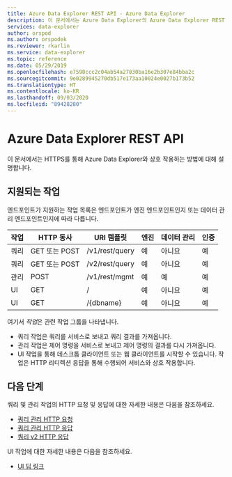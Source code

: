 ```yaml
---
title: Azure Data Explorer REST API - Azure Data Explorer
description: 이 문서에서는 Azure Data Explorer의 Azure Data Explorer REST API에 대해 설명합니다.
services: data-explorer
author: orspod
ms.author: orspodek
ms.reviewer: rkarlin
ms.service: data-explorer
ms.topic: reference
ms.date: 05/29/2019
ms.openlocfilehash: e7598ccc2c04ab54a27830ba16e2b307e84bba2c
ms.sourcegitcommit: 9e0289945270db517e173aa10024e0027b173b52
ms.translationtype: HT
ms.contentlocale: ko-KR
ms.lasthandoff: 09/03/2020
ms.locfileid: "89428280"
---
```

# <a name="azure-data-explorer-rest-api"></a>Azure Data Explorer REST API

이 문서에서는 HTTPS를 통해 Azure Data Explorer와 상호 작용하는 방법에 대해 설명합니다.

## <a name="supported-actions"></a>지원되는 작업

엔드포인트가 지원하는 작업 목록은 엔드포인트가 엔진 엔드포인트인지 또는 데이터 관리 엔드포인트인지에 따라 다릅니다.

|작업         |HTTP 동사   |URI 템플릿           |엔진|데이터 관리|인증 |
|---------------|------------|-----------------------|------|---------------|---------------|
|쿼리          |GET 또는 POST |/v1/rest/query         |예   |아니요             |예            |
|쿼리          |GET 또는 POST |/v2/rest/query         |예   |아니요             |예            |
|관리     |POST        |/v1/rest/mgmt          |예   |예            |예            |
|UI             |GET         |/                      |예   |아니요             |예             |
|UI             |GET         |/{dbname}              |예   |아니요             |예             |

여기서 *작업*은 관련 작업 그룹을 나타냅니다.

* 쿼리 작업은 쿼리를 서비스로 보내고 쿼리 결과를 가져옵니다.
* 관리 작업은 제어 명령을 서비스로 보내고 제어 명령의 결과를 다시 가져옵니다.
* UI 작업을 통해 데스크톱 클라이언트 또는 웹 클라이언트를 시작할 수 있습니다. 작업은 HTTP 리디렉션 응답을 통해 수행되어 서비스와 상호 작용합니다.

## <a name="next-steps"></a>다음 단계

쿼리 및 관리 작업의 HTTP 요청 및 응답에 대한 자세한 내용은 다음을 참조하세요.
 * [쿼리 관리 HTTP 요청](./request.md)
 * [쿼리 관리 HTTP 응답](./response.md)
 * [쿼리 v2 HTTP 응답](./response2.md)

UI 작업에 대한 자세한 내용은 다음을 참조하세요.
 * [UI 딥 링크](./deeplink.md)
